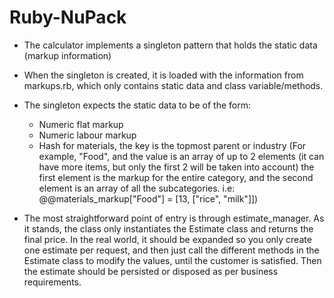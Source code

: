 Ruby-NuPack
===========

- The calculator implements a singleton pattern that holds the static data (markup information)
- When the singleton is created, it is loaded with the information from markups.rb, which only contains static data and class variable/methods.
- The singleton expects the static data to be of the form:
	* Numeric flat markup
	* Numeric labour markup
	* Hash for materials, the key is the topmost parent or industry (For example, "Food", and the value is an array of up to 2 elements (it can have more items, but only the first 2 will be taken into account) the first element is the markup for the entire category, and the second element is an array of all the subcategories. i.e: @@materials_markup["Food"] = [13, ["rice", "milk"]])
	
- The most straightforward point of entry is through estimate_manager. As it stands, the class only instantiates the Estimate class and returns the final price. In the real world, it should be expanded so you only create one estimate per request, and then just call the different methods in the Estimate class to modify the values, until the customer is satisfied. Then the estimate should be persisted or disposed as per business requirements.

